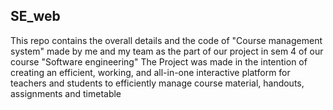 ## SE_web
This repo contains the overall details and the code of "Course management system" made by me and my team as the part of our project in sem 4 of 
our course "Software engineering"
The Project was made in the intention of creating an efficient, working, and all-in-one interactive platform for teachers and students to efficiently manage
course material, handouts, assignments and timetable
